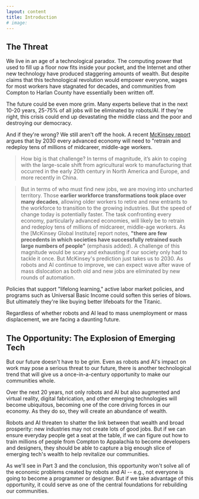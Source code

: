 ```yaml
---
layout: content
title: Introduction
# image:
---
```


## The Threat
We live in an age of a technological paradox. The computing power that used to fill up a floor now fits inside your pocket, and the Internet and other new technology have produced staggering amounts of wealth. But despite claims that this technological revolution would empower everyone, wages for most workers have stagnated for decades, and communities from Compton to Harlan County have essentially been written off. 

The future could be even more grim. Many experts believe that in the next 10-20 years, 25-75% of all jobs will be eliminated by robots/AI. If they're right, this crisis could end up devastating the middle class and the poor and destroying our democracy.

And if they're wrong? We still aren't off the hook.  A recent [McKinsey report]( https://www.mckinsey.com/global-themes/future-of-organizations-and-work/retraining-and-reskilling-workers-in-the-age-of-automation) argues that by 2030 every advanced economy will need to "retrain and redeploy tens of millions of midcareer, middle-age workers.

> How big is that challenge? In terms of magnitude, it’s akin to coping with the large-scale shift from agricultural work to manufacturing that occurred in the early 20th century in North America and Europe, and more recently in China. 

> But in terms of who must find new jobs, we are moving into uncharted territory. Those __earlier workforce transformations took place over many decades__, allowing older workers to retire and new entrants to the workforce to transition to the growing industries. But the speed of change today is potentially faster. The task confronting every economy, particularly advanced economies, will likely be to retrain and redeploy tens of millions of midcareer, middle-age workers. As the \[McKinsey Global Institute\] report notes,  __"there are few precedents in which societies have successfully retrained such large numbers of people"__ (emphasis added). 
A challenge of this magnitude would be scary and exhausting if our society only had to tackle it once. But McKinsey's prediction just takes us to 2030. As robots and AI continue to improve, we can expect wave after wave of mass dislocation as both old and new jobs are eliminated by new rounds of automation.

Policies that support "lifelong learning," active labor market policies, and programs such as Universal Basic Income could soften this series of blows. But ultimately they're like buying better lifeboats for the Titanic.

Regardless of whether robots and AI lead to mass unemployment or mass displacement, we are facing a daunting future. 
 
## The Opportunity:  The Explosion of Emerging Tech
But our future doesn't have to be grim. Even as robots and AI's impact on work may pose a serious threat to our future, there is another technological trend that will give us a once-in-a-century opportunity to make our communities whole.

Over the next 20 years, not only robots and AI but also augmented and virtual reality, digital fabrication, and other emerging technologies will become ubiquitous, becoming one of the core driving forces in our economy. As they do so, they will create an abundance of wealth.

Robots and AI threaten to shatter the link between that wealth and broad prosperity: new industries may not create lots of good jobs.  But if we can ensure everyday people get a seat at the table, if we can figure out how to train millions of people from Compton to Appalachia to become developers and designers, they should be able to capture a big enough slice of emerging tech's wealth to help revitalize our communities.

As we'll see in Part 3 and the conclusion, this opportunity won't solve all of the economic problems created by robots and AI -- e.g., not everyone is going to become a programmer or designer. But if we take advantage of this opportunity, it could serve as one of the central foundations for rebuilding our communities.

